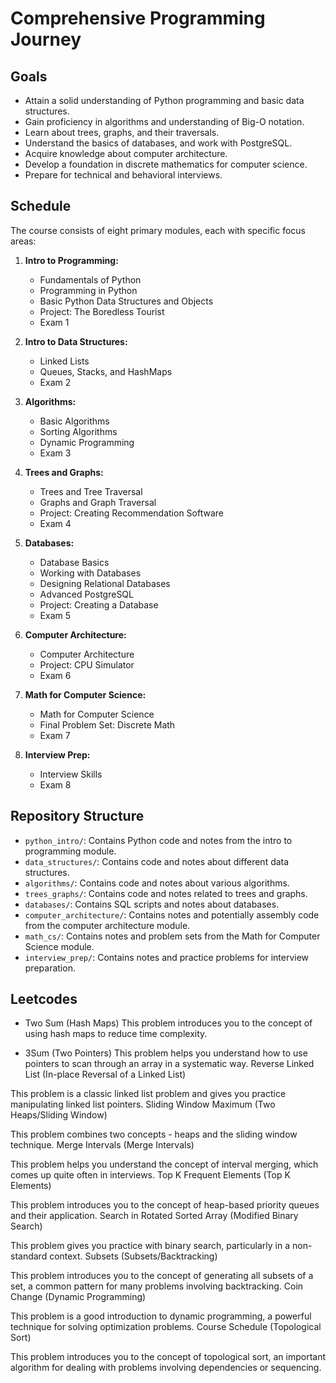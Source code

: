 # Comprehensive Programming Journey


## Goals

- Attain a solid understanding of Python programming and basic data structures.
- Gain proficiency in algorithms and understanding of Big-O notation.
- Learn about trees, graphs, and their traversals.
- Understand the basics of databases, and work with PostgreSQL.
- Acquire knowledge about computer architecture.
- Develop a foundation in discrete mathematics for computer science.
- Prepare for technical and behavioral interviews.

## Schedule

The course consists of eight primary modules, each with specific focus areas:

1. **Intro to Programming:**
   - Fundamentals of Python
   - Programming in Python
   - Basic Python Data Structures and Objects
   - Project: The Boredless Tourist
   - Exam 1

2. **Intro to Data Structures:**
   - Linked Lists
   - Queues, Stacks, and HashMaps
   - Exam 2

3. **Algorithms:**
   - Basic Algorithms
   - Sorting Algorithms
   - Dynamic Programming
   - Exam 3

4. **Trees and Graphs:**
   - Trees and Tree Traversal
   - Graphs and Graph Traversal
   - Project: Creating Recommendation Software
   - Exam 4

5. **Databases:**
   - Database Basics
   - Working with Databases
   - Designing Relational Databases
   - Advanced PostgreSQL
   - Project: Creating a Database
   - Exam 5

6. **Computer Architecture:**
   - Computer Architecture
   - Project: CPU Simulator
   - Exam 6

7. **Math for Computer Science:**
   - Math for Computer Science
   - Final Problem Set: Discrete Math
   - Exam 7

8. **Interview Prep:**
   - Interview Skills
   - Exam 8

## Repository Structure

- `python_intro/`: Contains Python code and notes from the intro to programming module.
- `data_structures/`: Contains code and notes about different data structures.
- `algorithms/`: Contains code and notes about various algorithms.
- `trees_graphs/`: Contains code and notes related to trees and graphs.
- `databases/`: Contains SQL scripts and notes about databases.
- `computer_architecture/`: Contains notes and potentially assembly code from the computer architecture module.
- `math_cs/`: Contains notes and problem sets from the Math for Computer Science module.
- `interview_prep/`: Contains notes and practice problems for interview preparation.

## Leetcodes

- Two Sum (Hash Maps)
This problem introduces you to the concept of using hash maps to reduce time complexity.

- 3Sum (Two Pointers)
This problem helps you understand how to use pointers to scan through an array in a systematic way.
Reverse Linked List (In-place Reversal of a Linked List)

This problem is a classic linked list problem and gives you practice manipulating linked list pointers.
Sliding Window Maximum (Two Heaps/Sliding Window)

This problem combines two concepts - heaps and the sliding window technique.
Merge Intervals (Merge Intervals)

This problem helps you understand the concept of interval merging, which comes up quite often in interviews.
Top K Frequent Elements (Top K Elements)

This problem introduces you to the concept of heap-based priority queues and their application.
Search in Rotated Sorted Array (Modified Binary Search)

This problem gives you practice with binary search, particularly in a non-standard context.
Subsets (Subsets/Backtracking)

This problem introduces you to the concept of generating all subsets of a set, a common pattern for many problems involving backtracking.
Coin Change (Dynamic Programming)

This problem is a good introduction to dynamic programming, a powerful technique for solving optimization problems.
Course Schedule (Topological Sort)

This problem introduces you to the concept of topological sort, an important algorithm for dealing with problems involving dependencies or sequencing.
